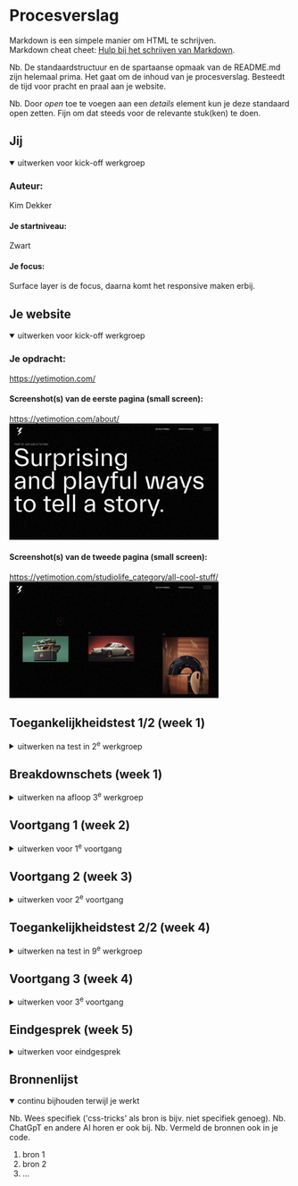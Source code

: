 # Procesverslag
Markdown is een simpele manier om HTML te schrijven.  
Markdown cheat cheet: [Hulp bij het schrijven van Markdown](https://github.com/adam-p/markdown-here/wiki/Markdown-Cheatsheet).

Nb. De standaardstructuur en de spartaanse opmaak van de README.md zijn helemaal prima. Het gaat om de inhoud van je procesverslag. Besteedt de tijd voor pracht en praal aan je website.

Nb. Door *open* toe te voegen aan een *details* element kun je deze standaard open zetten. Fijn om dat steeds voor de relevante stuk(ken) te doen.





## Jij

<details open>
  <summary>uitwerken voor kick-off werkgroep</summary>

  ### Auteur:
  Kim Dekker

  #### Je startniveau:
  Zwart

  #### Je focus:
  Surface layer is de focus, daarna komt het responsive maken erbij.
 
</details>





## Je website

<details open>
  <summary>uitwerken voor kick-off werkgroep</summary>

  ### Je opdracht:
https://yetimotion.com/

  #### Screenshot(s) van de eerste pagina (small screen): 
https://yetimotion.com/about/
  <img src="readme-images/yeti_about.jpg" width="375px" alt="De about pagina van Yeti">

  #### Screenshot(s) van de tweede pagina (small screen):
https://yetimotion.com/studiolife_category/all-cool-stuff/
  <img src="readme-images/yeti_coolstuff.jpg" width="375px" alt="de pagina met coole content van Yeti">
 
</details>



## Toegankelijkheidstest 1/2 (week 1)

<details>
  <summary>uitwerken na test in 2<sup>e</sup> werkgroep</summary>

  ### Bevindingen
  Lijst met je bevindingen die in de test naar voren kwamen:

  1. in de about pagina werkt de screenreader niet goed. Dat komt door functie dat je kan hoveren over de headers om een andere header te krijgen. Dit is niet goed gebouwd en daardoor raakt de screenreader van de leg.
  <img src="readme-images/voiceassistant/1.jpg" width="375px" alt="Screenreader die in de war raakt van de titels">


  2. De eerste kop is een kop niveau 3. Het zou semantisch beter gecodeert zijn als de eerste kop een H1 was geweest.
  <img src="readme-images/voiceassistant/2.jpg" width="375px" alt="Het verkeerde header element is gebruikt">


  3. Ik raak constant kwijt waar de screenreader op de pagina is. Dit is een indicatie dat de HTML niet juist/semantisch is gestructureerd. Hierdoor kunnen mensen die navigeren met screenreader niet fijn navigeren over de site.
  <img src="readme-images/voiceassistant3.jpg" width="375px" alt="Screenreader die heel ergens anders op de pagina aan het lezen is dan waar ik op de pagina ben">


  4. De titel die in de afbeelding te zien is zou in 1x moeten zeggen "PART OF OUR JOB IS TO FIND etc.". Daarintegen leest de screenreader elke keer maar 1 woord. Tevens spreekt de screenreader de woorden na FIND nieteens uit. 
  <img src="readme-images/voiceassistant4.jpg" width="375px" alt="Screenreader die maar 1 woord van de hele zin voorleest">


  5. Inhakend op punt 4. Het volgende wat de screenreader leest na punt 4 is een volgende titel, maar omdat deze niet netjes in de pagina is gezet (een beetje lui), begint de screenreader de hele zin in aparte hoofdletters op te lezen (als een soort alfabet).
  <img src="readme-images/voiceassistant5.jpg" width="375px" alt="Screenreader die G E T I N T O U C H et cetera voorleest in plaats van de normale zin">


  6. Linkjes staan in de website over het algemeen gewoon te vaag vermeld. De ene keer met nummers, de andere keer zonder tekst en dan weer met alleen een indicatie van een afbeelding... Als slechtziend persoon zou ik dit een feedback loop from hell hebben gevonden. 
  <img src="readme-images/voiceassistant6.jpg" width="375px" alt="Slecht geneste linkjes">
    <img src="readme-images/voiceassistant8.jpg" width="375px" alt="Nog een afbeelding met slecht geneste linkjes">



  7. Bij het hoveren over de linkjes te zien in de afbeelding, komt er een bewegende animatie op de achtergrond die dan mooi met de muis meebeweegt. Net als meerdere van dit soort flashy animaties/video's/content, is dit nergens op de website uit te zetten voor gebruikers die niet tegen dit soort flashy content kunnen.
  <img src="readme-images/voiceassistant7.jpg" width="375px" alt="Afbeelding waar punt 7 visueel wordt onderbouwd">


  8. De structuur van het menu begint prima, maar we kunnen het hamburger menu niet selecteren, waardoor navigeren over de website onmogelijk wordt gemaakt. Je zou nu dus eerst helemaal naar de footer moeten, om daar meer opties te krijgen (maar hoe weet een gebruiker dat dan?). Overall is het navigeren over de website ontzettend confusing en ik raak contant in de war over waar ik ben.
  <img src="readme-images/voiceassistant9.jpg" width="375px" alt="Afbeelding waar punt 7 visueel wordt onderbouwd">


  ##### Conclustie
  Navigeren over de website werd mij als screenreader-gebruiker eigelijk onmogelijk gemaakt. Als ik een doel had om naar heen te gaan, kostte het zoveel moeite dat ik niet anders kon dan begeleiden met scrollen en muisklikken, maar dat kan niet iedereen. Toegankelijkheid zou alleen op dit punt al falen, maar daarbij komt kijken dat heel de HTML structuur niet juist is > slechte linkjes, slechte headers en geen alt text maakt het voor screenreader-gebruikers helemaal niet duidelijk waar ze op de website zijn en wat voor content ze nou aan het lezen zijn.


</details>



## Breakdownschets (week 1)

<details>
  <summary>uitwerken na afloop 3<sup>e</sup> werkgroep</summary>

  ### de hele pagina: 
  <img src="readme-images/dummy-plaatje.jpg" width="375px" alt="breakdown van de hele pagina">

  ### dynamisch deel (bijv menu): 
  <img src="readme-images/dummy-plaatje.jpg" width="375px" alt="breakdown van een dynamisch deel">

  ### wellicht nog een dynamisch deel (bijv filter): 
  <img src="readme-images/dummy-plaatje.jpg" width="375px" alt="breakdown van nog een dynamisch deel">

</details>





## Voortgang 1 (week 2)

<details>
  <summary>uitwerken voor 1<sup>e</sup> voortgang</summary>

  ### Stand van zaken
  hier dit ging goed & dit was lastig (neem ook screenshots op van delen van je website en code)


  ### Agenda voor meeting
  samen met je groepje opstellen

  | student 1      | student 2          | student 3    | student 4        |
  | ---            | ---                | ---          | ---              |
  | dit bespreken  | en dit             | en ik dit    | en dan ik dat    |
  | en dat ook nog | dit als er tijd is | nog een punt | dit wil ik zeker |
  | ...            | ...                | ...          | ...              |


  ### Verslag van meeting
  hier na afloop snel de uitkomsten van de meeting vastleggen

  - punt 1
  - punt 2
  - nog een punt
  - ...

</details>





## Voortgang 2 (week 3)

<details>
  <summary>uitwerken voor 2<sup>e</sup> voortgang</summary>

  ### Stand van zaken
  hier dit ging goed & dit was lastig (neem ook screenshots op van delen van je website en code)


  ### Agenda voor meeting
  samen met je groepje opstellen

  | student 1      | student 2          | student 3    | student 4        |
  | ---            | ---                | ---          | ---              |
  | dit bespreken  | en dit             | en ik dit    | en dan ik dat    |
  | en dat ook nog | dit als er tijd is | nog een punt | dit wil ik zeker |
  | ...            | ...                | ...          | ...              |


  ### Verslag van meeting
  hier na afloop snel de uitkomsten van de meeting vastleggen

  - punt 1
  - punt 2
  - nog een punt
- ...

</details>





## Toegankelijkheidstest 2/2 (week 4)

<details>
  <summary>uitwerken na test in 9<sup>e</sup> werkgroep</summary>

  ### Bevindingen
  Lijst met je bevindingen die in de test naar voren kwamen (geef ook aan wat er verbeterd is):

</details>





## Voortgang 3 (week 4)

<details>
  <summary>uitwerken voor 3<sup>e</sup> voortgang</summary>

  ### Stand van zaken
  hier dit ging goed & dit was lastig (neem ook screenshots op van delen van je website en code)


  ### Agenda voor meeting
  samen met je groepje opstellen

  | student 1      | student 2          | student 3    | student 4        |
  | ---            | ---                | ---          | ---              |
  | dit bespreken  | en dit             | en ik dit    | en dan ik dat    |
  | en dat ook nog | dit als er tijd is | nog een punt | dit wil ik zeker |
  | ...            | ...                | ...          | ...              |


  ### Verslag van meeting
  hier na afloop snel de uitkomsten van de meeting vastleggen

  - punt 1
  - punt 2
  - nog een punt
  - ...

</details>





## Eindgesprek (week 5)

<details>
  <summary>uitwerken voor eindgesprek</summary>

  ### Je uitkomst - karakteristiek screenshots:
  <img src="readme-images/dummy-plaatje.jpg" width="375px" alt="uitomst opdracht 1">


  ### Dit ging goed/Heb ik geleerd: 
  Korte omschrijving met plaatjes

  <img src="readme-images/dummy-plaatje.jpg" width="375px" alt="top">


  ### Dit was lastig/Is niet gelukt:
  Korte omschrijving met plaatjes

  <img src="readme-images/dummy-plaatje.jpg" width="375px" alt="bummer">
</details>





## Bronnenlijst

<details open>
  <summary>continu bijhouden terwijl je werkt</summary>

  Nb. Wees specifiek ('css-tricks' als bron is bijv. niet specifiek genoeg). 
  Nb. ChatGpT en andere AI horen er ook bij.
  Nb. Vermeld de bronnen ook in je code.

  1. bron 1
  2. bron 2
  3. ...

</details>